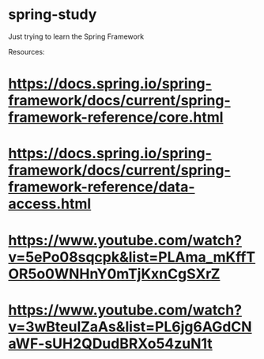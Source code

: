# spring-study
Just trying to learn the Spring Framework

Resources:
# https://docs.spring.io/spring-framework/docs/current/spring-framework-reference/core.html
# https://docs.spring.io/spring-framework/docs/current/spring-framework-reference/data-access.html
# https://www.youtube.com/watch?v=5ePo08sqcpk&list=PLAma_mKffTOR5o0WNHnY0mTjKxnCgSXrZ
# https://www.youtube.com/watch?v=3wBteulZaAs&list=PL6jg6AGdCNaWF-sUH2QDudBRXo54zuN1t
